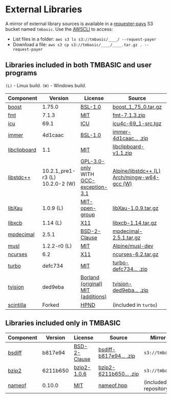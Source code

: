 # External Libraries

A mirror of external library sources is available in a [requester-pays](https://docs.aws.amazon.com/AmazonS3/latest/userguide/RequesterPaysBuckets.html) S3 bucket named `tmbasic`. Use the [AWSCLI](https://aws.amazon.com/cli/) to access:

- List files in a folder: `aws s3 ls s3://tmbasic/____/ --request-payer`
- Download a file: `aws s3 cp s3://tmbasic/____/____.tar.gz . --request-payer`

## Libraries included in both TMBASIC and user programs

`(L)` - Linux build.
`(W)` - Windows build.

Component | Version | License | Source | Mirror directory
-- | -- | -- | -- | --
[boost](https://www.boost.org/) | 1.75.0 | [BSL-1.0](https://github.com/electroly/tmbasic/blob/master/ext/boost/LICENSE_1_0.txt) | [boost_1_75_0.tar.gz](https://dl.bintray.com/boostorg/release/1.75.0/source/boost_1_75_0.tar.gz) | `s3://tmbasic/boost/`
[fmt](https://github.com/fmtlib/fmt) | 7.1.3 | [MIT](https://github.com/electroly/tmbasic/blob/master/ext/fmt/LICENSE.rst) | [fmt-7.1.3.zip](https://github.com/fmtlib/fmt/releases/download/7.1.3/fmt-7.1.3.zip) | `s3://tmbasic/fmt/`
[icu](http://site.icu-project.org/) | 69.1 | [ICU](https://github.com/electroly/tmbasic/blob/master/ext/icu/LICENSE) | [icu4c-69_1-src.tgz](https://github.com/unicode-org/icu/releases/download/release-69-1/icu4c-69_1-src.tgz) | `s3://tmbasic/icu/`
[immer](https://github.com/arximboldi/immer) | 4d1caac | [BSL-1.0](https://github.com/electroly/tmbasic/blob/master/ext/immer/LICENSE) | [immer-4d1caac...&nbsp;.zip](https://github.com/arximboldi/immer/archive/4d1caac17daaea58b949e30c6b1d5d5b88a3b78e.zip) | `s3://tmbasic/immer/`
[libclipboard](https://github.com/jtanx/libclipboard) | 1.1 | [MIT](https://github.com/electroly/tmbasic/blob/master/ext/libclipboard/LICENSE) | [libclipboard-v1.1.zip](https://github.com/jtanx/libclipboard/archive/refs/tags/v1.1.zip) | `s3://tmbasic/libclipboard/`
[libstdc++](https://gcc.gnu.org/onlinedocs/libstdc++/) | 10.2.1_pre1-r3&nbsp;(L)<br>10.2.0-2&nbsp;(W) | [GPL-3.0-only](https://github.com/electroly/tmbasic/blob/master/ext/gcc/GPL-3)<br>WITH [GCC-exception-3.1](https://github.com/electroly/tmbasic/blob/master/ext/gcc/copyright) | [Alpine/libstdc++&nbsp;(L)](https://pkgs.alpinelinux.org/packages?name=libstdc%2B%2B&branch=edge)<br>[Arch/mingw-w64-gcc&nbsp;(W)](https://archlinux.org/packages/community/x86_64/mingw-w64-gcc/) | &mdash;
[libXau](https://gitlab.freedesktop.org/xorg/lib/libxau) | 1.0.9 (L) | [MIT-open-group](https://github.com/electroly/tmbasic/blob/master/ext/libXau/COPYING) | [libXau-1.0.9.tar.gz](https://xorg.freedesktop.org/archive/individual/lib/libXau-1.0.9.tar.gz) | `s3://tmbasic/libXau/`
[libxcb](https://xcb.freedesktop.org/) | 1.14 (L) | [X11](https://github.com/electroly/tmbasic/blob/master/ext/libxcb/COPYING) | [libxcb-1.14.tar.gz](https://xorg.freedesktop.org/archive/individual/lib/libxcb-1.14.tar.gz) | `s3://tmbasic/libxcb/`
[mpdecimal](https://www.bytereef.org/mpdecimal/) | 2.5.1 | [BSD-2-Clause](https://github.com/electroly/tmbasic/blob/master/ext/mpdecimal/LICENSE.txt) | [mpdecimal-2.5.1.tar.gz](https://www.bytereef.org/software/mpdecimal/releases/mpdecimal-2.5.1.tar.gz) | `s3://tmbasic/mpdecimal/`
[musl](https://musl.libc.org/) | 1.2.2-r0 (L) | [MIT](https://github.com/electroly/tmbasic/blob/master/ext/musl/COPYRIGHT) | [Alpine/musl-dev](https://pkgs.alpinelinux.org/packages?name=musl-dev) | &mdash;
[ncurses](https://invisible-island.net/ncurses/) | 6.2 | [X11](https://github.com/electroly/tmbasic/blob/master/ext/ncurses/COPYING) | [ncurses-6.2.tar.gz](https://invisible-mirror.net/archives/ncurses/ncurses-6.2.tar.gz) | `s3://tmbasic/ncurses/`
[turbo](https://github.com/magiblot/turbo) | defc734 | [MIT](https://github.com/electroly/tmbasic/blob/master/ext/turbo/COPYRIGHT) | [turbo-defc734...&nbsp;.zip](https://github.com/magiblot/turbo/archive/defc734d2621052806a4fa3510a91a8453895208.zip) | `s3://tmbasic/turbo/`
[tvision](https://github.com/magiblot/tvision) | ded9eba | [Borland (original)<br>MIT (additions)](https://github.com/electroly/tmbasic/blob/master/ext/tvision/COPYRIGHT) | [tvision-ded9eba...&nbsp;.zip](https://github.com/magiblot/tvision/archive/ded9eba5f873f61976be737951a74d68da8dc942.zip) | `s3://tmbasic/tvision/`
[scintilla](https://www.scintilla.org/) | Forked | [HPND](https://github.com/electroly/tmbasic/blob/master/ext/scintilla/License.txt) | (included in `turbo`) | &mdash;

## Libraries included only in TMBASIC

Component | Version | License | Source | Mirror directory
-- | -- | -- | -- | --
[bsdiff](https://github.com/mendsley/bsdiff) | b817e94 | [BSD-2-Clause](https://github.com/electroly/tmbasic/blob/master/ext/bsdiff/LICENSE) | [bsdiff-b817e94...&nbsp;.zip](https://github.com/mendsley/bsdiff/archive/b817e9491cf7b8699c8462ef9e2657ca4ccd7667.zip) | `s3://tmbasic/bsdiff/`
[bzip2](https://gitlab.com/federicomenaquintero/bzip2) | 6211b650 | [bzip2-1.0.6](https://github.com/electroly/tmbasic/blob/master/ext/bzip2/COPYING) | [bzip2-6211b650...&nbsp;.zip](https://gitlab.com/federicomenaquintero/bzip2/-/archive/6211b6500c8bec13a17707440d3a84ca8b34eed5/bzip2-6211b6500c8bec13a17707440d3a84ca8b34eed5.zip) | `s3://tmbasic/bzip2/`
[nameof](https://github.com/Neargye/nameof) | 0.10.0 | [MIT](https://github.com/electroly/tmbasic/blob/master/ext/nameof/LICENSE.txt) | [nameof.hpp](https://github.com/Neargye/nameof/releases/download/v0.10.0/nameof.hpp) | (included in this repository)
